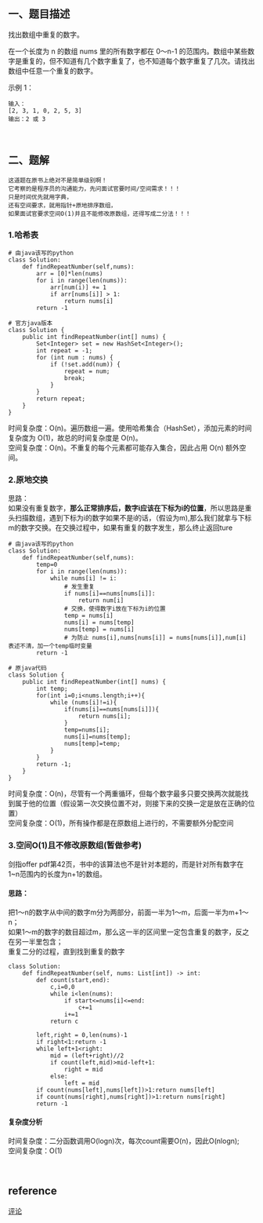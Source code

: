 ## 一、题目描述
找出数组中重复的数字。

在一个长度为 n 的数组 nums 里的所有数字都在 0～n-1 的范围内。数组中某些数字是重复的，但不知道有几个数字重复了，也不知道每个数字重复了几次。请找出数组中任意一个重复的数字。

示例 1：
```
输入：
[2, 3, 1, 0, 2, 5, 3]
输出：2 或 3 
```

&nbsp;
## 二、题解
```
这道题在原书上绝对不是简单级别啊！
它考察的是程序员的沟通能力，先问面试官要时间/空间需求！！！
只是时间优先就用字典，
还有空间要求，就用指针+原地排序数组，
如果面试官要求空间O(1)并且不能修改原数组，还得写成二分法！！！
```
### 1.哈希表
```
# 由java该写的python
class Solution:
    def findRepeatNumber(self,nums):
        arr = [0]*len(nums)
        for i in range(len(nums)):
            arr[num(i)] += 1
            if arr[nums[i]] > 1:
                return nums[i]
        return -1

# 官方java版本
class Solution {
    public int findRepeatNumber(int[] nums) {
        Set<Integer> set = new HashSet<Integer>();
        int repeat = -1;
        for (int num : nums) {
            if (!set.add(num)) {
                repeat = num;
                break;
            }
        }
        return repeat;
    }
}
```
时间复杂度：O(n)。遍历数组一遍。使用哈希集合（HashSet），添加元素的时间复杂度为 O(1)，故总的时间复杂度是 O(n)。  
空间复杂度：O(n)。不重复的每个元素都可能存入集合，因此占用 O(n) 额外空间。
### 2.原地交换
思路：  
如果没有重复数字，**那么正常排序后，数字i应该在下标为i的位置**，所以思路是重头扫描数组，遇到下标为i的数字如果不是i的话，（假设为m),那么我们就拿与下标m的数字交换。在交换过程中，如果有重复的数字发生，那么终止返回ture

```
# 由java该写的python
class Solution:
    def findRepeatNumber(self,nums):
        temp=0
        for i in range(len(nums)):
            while nums[i] != i:
                # 发生重复
                if nums[i]==nums[nums[i]]:
                    return num[i]
                # 交换，使得数字i放在下标为i的位置
                temp = nums[i]
                nums[i] = nums[temp]
                nums[temp] = nums[i]
                # 为防止 nums[i],nums[nums[i]] = nums[nums[i]],num[i] 表述不清，加一个temp临时变量
        return -1

# 原java代码
class Solution {
    public int findRepeatNumber(int[] nums) {
        int temp;
        for(int i=0;i<nums.length;i++){
            while (nums[i]!=i){
                if(nums[i]==nums[nums[i]]){
                    return nums[i];
                }
                temp=nums[i];
                nums[i]=nums[temp];
                nums[temp]=temp;
            }
        }
        return -1;
    }
}

```
时间复杂度：O(n)，尽管有一个两重循环，但每个数字最多只要交换两次就能找到属于他的位置（假设第一次交换位置不对，则接下来的交换一定是放在正确的位置）  
空间复杂度：O(1)，所有操作都是在原数组上进行的，不需要额外分配空间

### 3.空间O(1)且不修改原数组(暂做参考)
剑指offer pdf第42页，书中的该算法也不是针对本题的，而是针对所有数字在1~n范围内的长度为n+1的数组。

#### 思路：  
把1～n的数字从中间的数字m分为两部分，前面一半为1～m，后面一半为m+1～n；   
如果1～m的数字的数目超过m，那么这一半的区间里一定包含重复的数字，反之在另一半里包含；   
重复二分的过程，直到找到重复的数字

```
class Solution:
    def findRepeatNumber(self, nums: List[int]) -> int:
        def count(start,end):
            c,i=0,0
            while i<len(nums):
                if start<=nums[i]<=end:
                    c+=1
                i+=1 
            return c

        left,right = 0,len(nums)-1
        if right<1:return -1
        while left+1<right:
            mid = (left+right)//2
            if count(left,mid)>mid-left+1:
                right = mid
            else:
                left = mid
        if count(nums[left],nums[left])>1:return nums[left]
        if count(nums[right],nums[right])>1:return nums[right]
        return -1
```
#### 复杂度分析
时间复杂度：二分函数调用O(logn)次，每次count需要O(n)，因此O(nlogn);   
空间复杂度：O(1)

&nbsp;
## reference
[评论](https://leetcode-cn.com/problems/shu-zu-zhong-zhong-fu-de-shu-zi-lcof/comments/)

